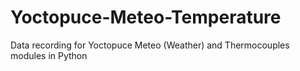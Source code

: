 Yoctopuce-Meteo-Temperature
===========================

Data recording for Yoctopuce Meteo (Weather) and Thermocouples modules in Python 
